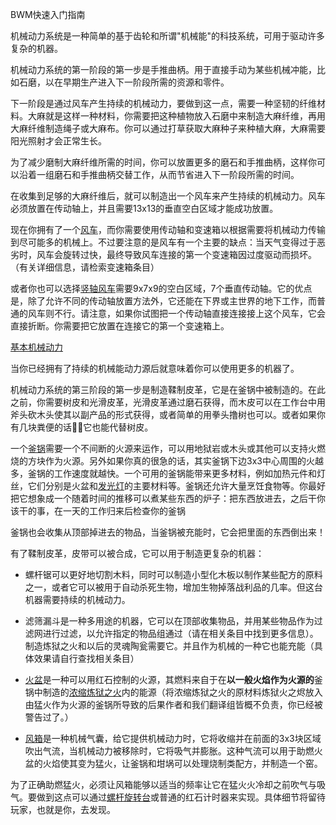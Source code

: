  BWM快速入门指南

机械动力系统是一种简单的基于齿轮和所谓"机械能"的科技系统，可用于驱动许多复杂的机器。

机械动力系统的第一阶段的第一步是手推曲柄。用于直接手动为某些机械冲能，比如石磨，以在早期生产进入下一阶段所需的资源和零件。

下一阶段是通过风车产生持续的机械动力，要做到这一点，需要一种坚韧的纤维材料。大麻就是这样一种材料，你需要把这种植物放入石磨中来制造大麻纤维，再用大麻纤维制造绳子或大麻布。你可以通过打草获取大麻种子来种植大麻，大麻需要阳光照射才会正常生长。

为了减少磨制大麻纤维所需的时间，你可以放置更多的磨石和手推曲柄，这样你可以沿着一组磨石和手推曲柄交替工作，从而节省进入下一阶段所需的时间。

在收集到足够的大麻纤维后，就可以制造出一个风车来产生持续的机械动力。风车必须放置在传动轴上，并且需要13x13的垂直空白区域才能成功放置。

现在你拥有了一个[风车](../blocks/windmill.md)，而你需要使用传动轴和变速箱以根据需要将机械动力传输到尽可能多的机械上。不过要注意的是风车有一个主要的缺点：当天气变得过于恶劣时，风车会旋转过快，最终导致风车连接的第一个变速箱因过度驱动而损坏。（有关详细信息，请检索变速箱条目）

或者你也可以选择[竖轴风车](../blocks/windmill.md)需要9x7x9的空白区域，7个垂直传动轴。它的优点是，除了允许不同的传动轴放置方法外，它还能在下界或主世界的地下工作，而普通的风车则不行。请注意，如果你试图把一个传动轴直接连接接上这个风车，它会直接折断。你需要把它放置在连接它的第一个变速箱上。

[基本机械动力](betterwithmods:mechanical-power.png)

当你已经拥有了持续的机械能动力源后就意味着你可以使用更多的机器了。

机械动力系统的第三阶段的第一步是制造鞣制皮革，它是在釜锅中被制造的。在此之前，你需要树皮和光滑皮革，光滑皮革通过磨石获得，而木皮可以在工作台中用斧头砍木头使其以副产品的形式获得，或者简单的用拳头撸树也可以。或者如果你有几块粪便的话它也能代替树皮。

一个[釜锅](../blocks/cauldron.md)需要一个不间断的火源来运作，可以用地狱岩或木头或其他可以支持火燃烧的方块作为火源。另外如果你真的很急的话，其实釜锅下边3x3中心周围的火越多，釜锅的工作速度就越快。一个可用的釜锅能带来更多材料，例如加热元件和灯丝，它们分别是火盆和[发光灯](../blocks/light.md)的主要材料等。釜锅还允许大量烹饪食物等。你最好把它想象成一个随着时间的推移可以煮某些东西的炉子：把东西放进去，之后干你该干的事，在一天的工作归来后检查你的釜锅

釜锅也会收集从顶部掉进去的物品，当釜锅被充能时，它会把里面的东西倒出来！

有了鞣制皮革，皮带可以被合成，它可以用于制造更复杂的机器：
 * 螺杆锯可以更好地切割木料，同时可以制造小型化木板以制作某些配方的原料之一，或者它可以被用于自动杀死生物，增加生物掉落战利品的几率。但这台机器需要持续的机械动力。
 * 滤筛漏斗是一种多用途的机器，它可以在顶部收集物品，并用某些物品作为过滤网进行过滤，以允许指定的物品组通过（请在相关条目中找到更多信息）。制造炼狱之火和以后的灵魂陶瓮需要它。并且作为机械的一种它也能充能（具体效果请自行查找相关条目）

* [火盆](../blocks/hibachi.md)是一种可以用红石控制的火源，其燃料来自于在**以一般火焰作为火源的**釜锅中制造的[浓缩炼狱之火](../items/hellfire_dust.md)内的能源（将浓缩炼狱之火的原材料炼狱火之烬放入由猛火作为火源的釜锅所导致的后果作者和我们翻译组皆概不负责，你已经被警告过了。）

*  [风箱](../blocks/blocks.md)是一种机械气囊，给它提供机械动力时，它将收缩并在前面的3x3块区域吹出气流，当机械动力被移除时，它将吸气并膨胀。这种气流可以用于助燃火盆的火焰使其变为猛火，让釜锅和坩埚可以处理烧制类配方，并制造一个窑。

为了正确助燃猛火，必须让风箱能够以适当的频率让它在猛火火冷却之前吹气与吸气。要做到这点可以通过[螺杆旋转台](../blocks/turnttable.md)或普通的红石计时器来实现。具体细节将留待玩家，也就是你，去发现。